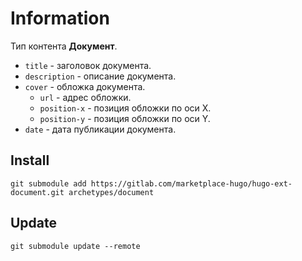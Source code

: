 # Information

Тип контента **Документ**.

- `title` - заголовок документа.
- `description` - описание документа.
- `cover` - обложка документа.
  - `url` - адрес обложки.
  - `position-x` - позиция обложки по оси X.
  - `position-y` - позиция обложки по оси Y.
- `date` - дата публикации документа.

## Install

```
git submodule add https://gitlab.com/marketplace-hugo/hugo-ext-document.git archetypes/document
```

## Update

```
git submodule update --remote
```
